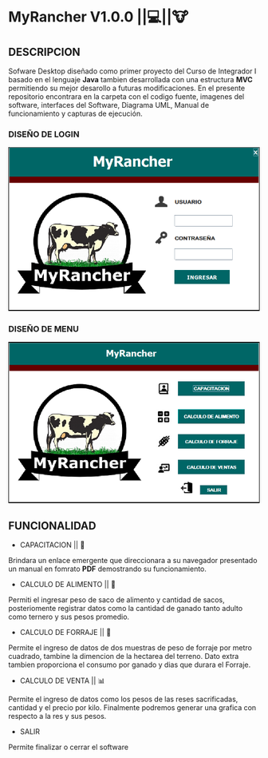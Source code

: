 # __MyRancher V1.0.0__ ||:computer:||:cow:

## DESCRIPCION

Sofware Desktop diseñado como primer proyecto del Curso de Integrador I basado en el lenguaje __Java__ tambien desarrollada con una
estructura __MVC__ permitiendo su mejor desarollo a futuras modificaciones. En el presente repositorio encontrara en la carpeta con el 
codigo fuente, imagenes del software, interfaces del Software, Diagrama UML, Manual de funcionamiento y capturas de ejecución.

### DISEÑO DE LOGIN
 
![LOGIN](https://github.com/Roman31X/MyRancherMVC/blob/master/test/Capturas_Software/MyRancher_Login.png)

### DISEÑO DE MENU

![MENU](https://github.com/Roman31X/MyRancherMVC/blob/master/test/Capturas_Software/MyRancher_MenuPrincipal.png)

## FUNCIONALIDAD

* CAPACITACION || :book:

Brindara un enlace emergente que direccionara a su navegador presentado un manual en fomrato __PDF__ demostrando su funcionamiento.

* CALCULO DE ALIMENTO || :memo:

Permiti el ingresar peso de saco de alimento y cantidad de sacos, posteriomente registrar datos como la cantidad de ganado tanto adulto como ternero y sus pesos promedio.

* CALCULO DE FORRAJE || :ear_of_rice:

Permite el ingreso de datos de dos muestras de peso de forraje por metro cuadrado, tambine la dimencion de la hectarea del terreno. Dato extra tambien proporciona el consumo por ganado y dias que durara el Forraje.

* CALCULO DE VENTA || :bar_chart:

Permite el ingreso de datos como los pesos de las reses sacrificadas, cantidad y el precio por kilo. Finalmente podremos generar una grafica con respecto a la res y sus pesos.

* SALIR

Permite finalizar o cerrar el software